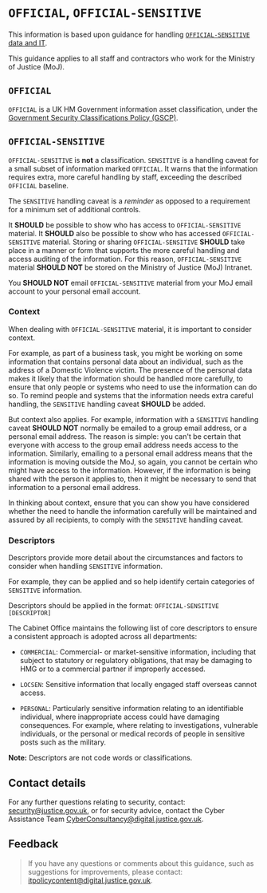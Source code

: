 # `OFFICIAL`, `OFFICIAL-SENSITIVE`

This information is based upon guidance for handling [`OFFICIAL-SENSITIVE` data and IT](https://www.gov.uk/guidance/official-sensitive-data-and-it).

This guidance applies to all staff and contractors who work for the Ministry of Justice \(MoJ\).

## `OFFICIAL`

`OFFICIAL` is a UK HM Government information asset classification, under the [Government Security Classifications Policy \(GSCP\)](https://www.gov.uk/government/publications/government-security-classifications).

## `OFFICIAL-SENSITIVE`

`OFFICIAL-SENSITIVE` is **not** a classification. `SENSITIVE` is a handling caveat for a small subset of information marked `OFFICIAL`. It warns that the information requires extra, more careful handling by staff, exceeding the described `OFFICIAL` baseline.

The `SENSITIVE` handling caveat is a *reminder* as opposed to a requirement for a minimum set of additional controls.

It **SHOULD** be possible to show who has access to `OFFICIAL-SENSITIVE` material. It **SHOULD** also be possible to show who has accessed `OFFICIAL-SENSITIVE` material. Storing or sharing `OFFICIAL-SENSITIVE` **SHOULD** take place in a manner or form that supports the more careful handling and access auditing of the information. For this reason, `OFFICIAL-SENSITIVE` material **SHOULD NOT** be stored on the Ministry of Justice \(MoJ\) Intranet.

You **SHOULD NOT** email `OFFICIAL-SENSITIVE` material from your MoJ email account to your personal email account.

### Context

When dealing with `OFFICIAL-SENSITIVE` material, it is important to consider context.

For example, as part of a business task, you might be working on some information that contains personal data about an individual, such as the address of a Domestic Violence victim. The presence of the personal data makes it likely that the information should be handled more carefully, to ensure that only people or systems who need to use the information can do so. To remind people and systems that the information needs extra careful handling, the `SENSITIVE` handling caveat **SHOULD** be added.

But context also applies. For example, information with a `SENSITIVE` handling caveat **SHOULD NOT** normally be emailed to a group email address, or a personal email address. The reason is simple: you can't be certain that everyone with access to the group email address needs access to the information. Similarly, emailing to a personal email address means that the information is moving outside the MoJ, so again, you cannot be certain who might have access to the information. However, if the information is being shared with the person it applies to, then it might be necessary to send that information to a personal email address.

In thinking about context, ensure that you can show you have considered whether the need to handle the information carefully will be maintained and assured by all recipients, to comply with the `SENSITIVE` handling caveat.

### Descriptors

Descriptors provide more detail about the circumstances and factors to consider when handling `SENSITIVE` information.

For example, they can be applied and so help identify certain categories of `SENSITIVE` information.

Descriptors should be applied in the format: `OFFICIAL-SENSITIVE [DESCRIPTOR]`

The Cabinet Office maintains the following list of core descriptors to ensure a consistent approach is adopted across all departments:

-   `COMMERCIAL`: Commercial- or market-sensitive information, including that subject to statutory or regulatory obligations, that may be damaging to HMG or to a commercial partner if improperly accessed.

-   `LOCSEN`: Sensitive information that locally engaged staff overseas cannot access.

-   `PERSONAL`: Particularly sensitive information relating to an identifiable individual, where inappropriate access could have damaging consequences. For example, where relating to investigations, vulnerable individuals, or the personal or medical records of people in sensitive posts such as the military.


**Note:** Descriptors are not code words or classifications.

## Contact details

For any further questions relating to security, contact: [security@justice.gov.uk](mailto:security@justice.gov.uk), or for security advice, contact the Cyber Assistance Team [CyberConsultancy@digital.justice.gov.uk](mailto:CyberConsultancy@digital.justice.gov.uk).

## Feedback

> If you have any questions or comments about this guidance, such as suggestions for improvements, please contact: [itpolicycontent@digital.justice.gov.uk](mailto:itpolicycontent@digital.justice.gov.uk).


